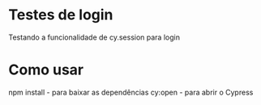 # Testes de login
Testando a funcionalidade de cy.session para login

# Como usar
npm install - para baixar as dependências
cy:open - para abrir o Cypress
